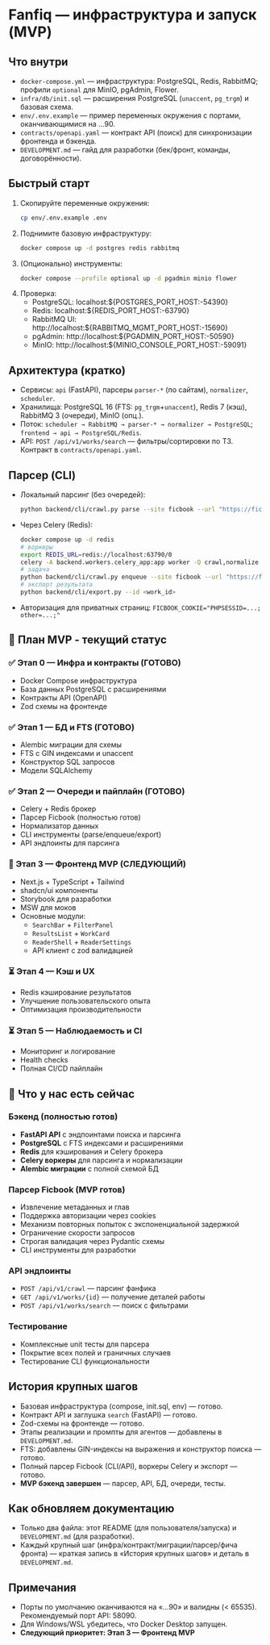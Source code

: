 # Fanfiq — инфраструктура и запуск (MVP)

## Что внутри
- `docker-compose.yml` — инфраструктура: PostgreSQL, Redis, RabbitMQ; профили `optional` для MinIO, pgAdmin, Flower.
- `infra/db/init.sql` — расширения PostgreSQL (`unaccent`, `pg_trgm`) и базовая схема.
- `env/.env.example` — пример переменных окружения с портами, оканчивающимися на ...90.
- `contracts/openapi.yaml` — контракт API (поиск) для синхронизации фронтенда и бэкенда.
- `DEVELOPMENT.md` — гайд для разработки (бек/фронт, команды, договорённости).

## Быстрый старт
1. Скопируйте переменные окружения:
   ```bash
   cp env/.env.example .env
   ```
2. Поднимите базовую инфраструктуру:
   ```bash
   docker compose up -d postgres redis rabbitmq
   ```
3. (Опционально) инструменты:
   ```bash
   docker compose --profile optional up -d pgadmin minio flower
   ```
4. Проверка:
   - PostgreSQL: localhost:${POSTGRES_PORT_HOST:-54390}
   - Redis: localhost:${REDIS_PORT_HOST:-63790}
   - RabbitMQ UI: http://localhost:${RABBITMQ_MGMT_PORT_HOST:-15690}
   - pgAdmin: http://localhost:${PGADMIN_PORT_HOST:-50590}
   - MinIO: http://localhost:${MINIO_CONSOLE_PORT_HOST:-59091}

## Архитектура (кратко)
- Сервисы: `api` (FastAPI), парсеры `parser-*` (по сайтам), `normalizer`, `scheduler`.
- Хранилища: PostgreSQL 16 (FTS: `pg_trgm`+`unaccent`), Redis 7 (кэш), RabbitMQ 3 (очереди), MinIO (опц.).
- Поток: `scheduler → RabbitMQ → parser-* → normalizer → PostgreSQL`; `frontend → api → PostgreSQL/Redis`.
- API: `POST /api/v1/works/search` — фильтры/сортировки по ТЗ. Контракт в `contracts/openapi.yaml`.

## Парсер (CLI)
- Локальный парсинг (без очередей):
  ```bash
  python backend/cli/crawl.py parse --site ficbook --url "https://ficbook.net/readfic/..."
  ```
- Через Celery (Redis):
  ```bash
  docker compose up -d redis
  # воркеры
  export REDIS_URL=redis://localhost:63790/0
  celery -A backend.workers.celery_app:app worker -Q crawl,normalize -l info
  # задача
  python backend/cli/crawl.py enqueue --site ficbook --url "https://ficbook.net/readfic/..." --wait 60
  # экспорт результата
  python backend/cli/export.py --id <work_id>
  ```
- Авторизация для приватных страниц: `FICBOOK_COOKIE="PHPSESSID=...; other=...;"`

## 🎯 План MVP - текущий статус

### ✅ Этап 0 — Инфра и контракты (ГОТОВО)
- Docker Compose инфраструктура
- База данных PostgreSQL с расширениями
- Контракты API (OpenAPI)
- Zod схемы на фронтенде

### ✅ Этап 1 — БД и FTS (ГОТОВО)
- Alembic миграции для схемы
- FTS с GIN индексами и unaccent
- Конструктор SQL запросов
- Модели SQLAlchemy

### ✅ Этап 2 — Очереди и пайплайн (ГОТОВО)
- Celery + Redis брокер
- Парсер Ficbook (полностью готов)
- Нормализатор данных
- CLI инструменты (parse/enqueue/export)
- API эндпоинты для парсинга

### 🚧 Этап 3 — Фронтенд MVP (СЛЕДУЮЩИЙ)
- Next.js + TypeScript + Tailwind
- shadcn/ui компоненты
- Storybook для разработки
- MSW для моков
- Основные модули:
  - `SearchBar` + `FilterPanel`
  - `ResultsList` + `WorkCard` 
  - `ReaderShell` + `ReaderSettings`
  - API клиент с zod валидацией

### ⏳ Этап 4 — Кэш и UX
- Redis кэширование результатов
- Улучшение пользовательского опыта
- Оптимизация производительности

### ⏳ Этап 5 — Наблюдаемость и CI
- Мониторинг и логирование
- Health checks
- Полная CI/CD пайплайн

## 🔧 Что у нас есть сейчас

### Бэкенд (полностью готов)
- **FastAPI API** с эндпоинтами поиска и парсинга
- **PostgreSQL** с FTS индексами и расширениями
- **Redis** для кэширования и Celery брокера
- **Celery воркеры** для парсинга и нормализации
- **Alembic миграции** с полной схемой БД

### Парсер Ficbook (MVP готов)
- Извлечение метаданных и глав
- Поддержка авторизации через cookies
- Механизм повторных попыток с экспоненциальной задержкой
- Ограничение скорости запросов
- Строгая валидация через Pydantic схемы
- CLI инструменты для разработки

### API эндпоинты
- `POST /api/v1/crawl` — парсинг фанфика
- `GET /api/v1/works/{id}` — получение деталей работы
- `POST /api/v1/works/search` — поиск с фильтрами

### Тестирование
- Комплексные unit тесты для парсера
- Покрытие всех полей и граничных случаев
- Тестирование CLI функциональности

## История крупных шагов
- Базовая инфраструктура (compose, init.sql, env) — готово.
- Контракт API и заглушка `search` (FastAPI) — готово.
- Zod-схемы на фронтенде — готово.
- Этапы реализации и промпты для агентов — добавлены в `DEVELOPMENT.md`.
- FTS: добавлены GIN-индексы на выражения и конструктор поиска — готово.
- Полный парсер Ficbook (CLI/API), воркеры Celery и экспорт — готово.
- **MVP бэкенд завершен** — парсер, API, БД, очереди, тесты.

## Как обновляем документацию
- Только два файла: этот README (для пользователя/запуска) и `DEVELOPMENT.md` (для разработки).
- Каждый крупный шаг (инфра/контракт/миграции/парсер/фича фронта) — краткая запись в «История крупных шагов» и деталь в `DEVELOPMENT.md`.

## Примечания
- Порты по умолчанию оканчиваются на «...90» и валидны (< 65535). Рекомендуемый порт API: 58090.
- Для Windows/WSL убедитесь, что Docker Desktop запущен.
- **Следующий приоритет: Этап 3 — Фронтенд MVP**
